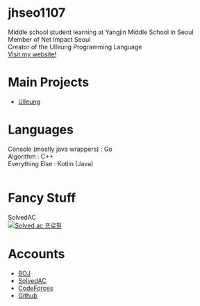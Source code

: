 # jhseo1107
Middle school student learning at Yangjin Middle School in Seoul  
Member of Net Impact Seoul  
Creator of the Ulleung Programming Language  
[Visit my website!](https://jhseo1107.dev/)

# Main Projects
- [Ulleung](http://울릉.메인.한국/)

# Languages
Console (mostly java wrappers) : Go  
Algorithm : C++  
Everything Else : Kotlin (Java)  
  
<a href="https://sourcerer.io/jhseo1107"><img src="https://img.shields.io/badge/Java-273%20commits-orange.svg" alt=""></a>  
<a href="https://sourcerer.io/jhseo1107"><img src="https://img.shields.io/badge/Kotlin-119%20commits-green.svg" alt=""></a>  
<a href="https://sourcerer.io/jhseo1107"><img src="https://img.shields.io/badge/Go-3%20commits-blue.svg" alt=""></a>  

# Fancy Stuff
SolvedAC  
[![Solved.ac 프로필](http://mazassumnida.wtf/api/v2/generate_badge?boj=jhseo1107)](https://solved.ac/jhseo1107)


# Accounts
- [BOJ](https://acmicpc.net/user/jhseo1107)  
- [SolvedAC](https://solved.ac/profile/jhseo1107)
- [CodeForces](https://codeforces.com/profile/jhseo1107)
- [Github](https://github.com/jhseo1107)  
